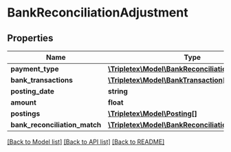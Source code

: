 # BankReconciliationAdjustment

## Properties
Name | Type | Description | Notes
------------ | ------------- | ------------- | -------------
**payment_type** | [**\Tripletex\Model\BankReconciliationPaymentType**](BankReconciliationPaymentType.md) |  | 
**bank_transactions** | [**\Tripletex\Model\BankTransaction[]**](BankTransaction.md) |  | [optional] 
**posting_date** | **string** |  | [optional] 
**amount** | **float** |  | [optional] 
**postings** | [**\Tripletex\Model\Posting[]**](Posting.md) |  | [optional] 
**bank_reconciliation_match** | [**\Tripletex\Model\BankReconciliationMatch**](BankReconciliationMatch.md) |  | [optional] 

[[Back to Model list]](../README.md#documentation-for-models) [[Back to API list]](../README.md#documentation-for-api-endpoints) [[Back to README]](../README.md)


